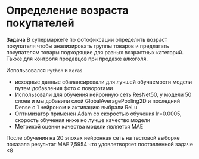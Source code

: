 # Определение возраста покупателей
**Задача**
В супермаркете по фотофиксации определить возраст покупателя чтобы анализировать группы товаров и предлагать покупателям товары подходящие для разных возрастных категорий.
Также для контроля продавцов при продаже алкоголя.

Использовался `Python` и `Keras`
- исходные данные сбалансировали для лучшей обучаемости модели путем добавления фото с поворотами
- Использовали для обучения нейронную сеть ResNet50, у модели 50 слоев и мы добавили слой GlobalAveragePooling2D и последний Dense с 1 нейроном и активацию выбрали ReLu
- Оптимизатор применен Adam со скоростью обучения lr=0.0005, скорость обучения ниже но лучше качество модели
- Метрикой оценки качества модели является MAE

После обучения на 20 эпохах нейронная сеть на тестовой выборке показала результат МАЕ 7,5954 что удовлетворяет поставленной задаче <8 